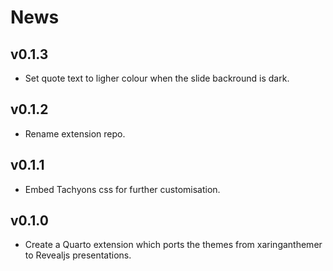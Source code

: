 # News

## v0.1.3

- Set quote text to ligher colour when the slide backround is dark.

## v0.1.2

- Rename extension repo.

## v0.1.1

- Embed Tachyons css for further customisation.

## v0.1.0

- Create a Quarto extension which ports the themes from xaringanthemer to Revealjs presentations.